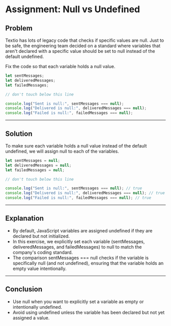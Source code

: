 # Assignment: Null vs Undefined

## Problem

Textio has lots of legacy code that checks if specific values are null. Just to be safe, the engineering team decided on a standard where variables that aren't declared with a specific value should be set to null instead of the default undefined. 

Fix the code so that each variable holds a null value.

```js
let sentMessages;
let deliveredMessages;
let failedMessages;

// don't touch below this line

console.log("Sent is null:", sentMessages === null);
console.log("Delivered is null:", deliveredMessages === null);
console.log("Failed is null:", failedMessages === null);
```
---
## Solution
To make sure each variable holds a null value instead of the default undefined, we will assign null to each of the variables.
```js
let sentMessages = null;
let deliveredMessages = null;
let failedMessages = null;

// don't touch below this line

console.log("Sent is null:", sentMessages === null); // true
console.log("Delivered is null:", deliveredMessages === null); // true
console.log("Failed is null:", failedMessages === null); // true
```
---
## Explanation
- By default, JavaScript variables are assigned undefined if they are declared but not initialized.
- In this exercise, we explicitly set each variable (sentMessages, deliveredMessages, and failedMessages) to null to match the company's coding standard.
- The comparison sentMessages === null checks if the variable is specifically null (and not undefined), ensuring that the variable holds an empty value intentionally.
---
## Conclusion
- Use null when you want to explicitly set a variable as empty or intentionally undefined.
- Avoid using undefined unless the variable has been declared but not yet assigned a value.

